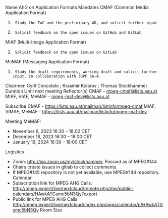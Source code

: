 Name	AhG on Application Formats
Mandates	CMAF (Common Media Application Format)
1.      Study the TuC and the preliminary WD, and solicit further input
2.      Solicit feedback on the open issues on GitHub and GitLab 

MIAF (Multi-Image Application Format)
1.      Solicit feedback on the open issues on GitLab

MeMAF (Messaging Application Format)
1.      Study the draft requirements, working draft and solicit further input, in collaboration with 3GPP SA-4.
Chairmen	Cyril Concolato ; Krasimir Kolarov ; Thomas Stockhammer
Duration	Until next meeting
Reflector(s)	CMAF - mpeg-cmaf@lists.aau.at
MIAF, VIAF, MeMAF - mpeg-maf-dev@lists.aau.at

Subscribe	CMAF - https://lists.aau.at/mailman/listinfo/mpeg-cmaf
MIAF, VIMAF, MeMAF - https://lists.aau.at/mailman/listinfo/mpeg-maf-dev

			
Meeting	MeMAF: 
- November 6, 2023 16:30 – 18:00 CET
- December 18, 2023 16:30 – 18:00 CET
- January 19, 2024 16:30 – 18:00 CET

Logistics
- Zoom: http://iso.zoom.us/my/stockhammer, Passwd as of MPEG#144
- Chairs create issues in gitlab to collect comments.
- If MPEG#145 repository is not yet available, use MPEG#144 repository.
Calendar
- Subscription link for MPEG AHG Calls:  http://mpeg.expert/live/nextcloud/remote.php/dav/public-calendars/HAwkATGsmc5bN3Qy?export
- Public link for MPEG AHG Calls http://mpeg.expert/live/nextcloud/index.php/apps/calendar/p/HAwkATGsmc5bN3Qy
Room Size	
